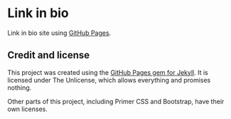 # Link in bio
Link in bio site using [GitHub Pages](https://pages.github.com/).

## Credit and license
This project was created using the [GitHub Pages gem for Jekyll](https://github.com/github/pages-gem). It is licensed under The Unlicense, which allows everything and promises nothing.

Other parts of this project, including Primer CSS and Bootstrap, have their own licenses.
